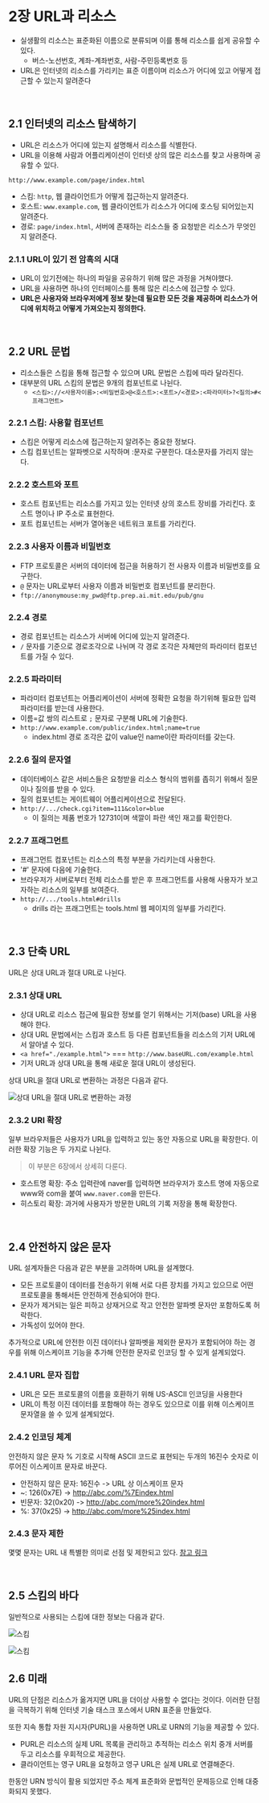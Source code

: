 # 2장 URL과 리소스

- 실생활의 리소스는 표준화된 이름으로 분류되며 이를 통해 리소스를 쉽게 공유할 수 있다.
  - 버스-노선번호, 계좌-계좌번호, 사람-주민등록번호 등
- URL은 인터넷의 리소스를 가리키는 표준 이름이며 리소스가 어디에 있고 어떻게 접근할 수 있는지 알려준다

<br>

## 2.1 인터넷의 리소스 탐색하기

- URL은 리소스가 어디에 있는지 설명해서 리소스를 식별한다.
- URL을 이용해 사람과 어플리케이션이 인터넷 상의 많은 리소스를 찾고 사용하며 공유할 수 있다.

`http://www.example.com/page/index.html`

- 스킴: `http`, 웹 클라이언트가 어떻게 접근하는지 알려준다.
- 호스트: `www.example.com`, 웹 클라이언트가 리소스가 어디에 호스팅 되어있는지 알려준다.
- 경로: `page/index.html`, 서버에 존재하는 리소스들 중 요청받은 리소스가 무엇인지 알려준다.

### 2.1.1 URL이 있기 전 암흑의 시대

- URL이 있기전에는 하나의 파일을 공유하기 위해 많은 과정을 거쳐야했다.
- URL을 사용하면 하나의 인터페이스를 통해 많은 리소스에 접근할 수 있다.
- **URL은 사용자와 브라우저에게 정보 찾는데 필요한 모든 것을 제공하며 리소스가 어디에 위치하고 어떻게 가져오는지 정의한다.**

<br>

## 2.2 URL 문법

- 리소스들은 스킴을 통해 접근할 수 있으며 URL 문법은 스킴에 따라 달라진다.
- 대부분의 URL 스킴의 문법은 9개의 컴포넌트로 나뉜다.
  - `<스킴>://<사용자이름>:<비밀번호>@<호스트>:<포트>/<경로>:<파라미터>?<질의>#<프래그먼트>`

### 2.2.1 스킴: 사용할 컴포넌트

- 스킴은 어떻게 리소스에 접근하는지 알려주는 중요한 정보다.
- 스킴 컴포넌트는 알파벳으로 시작하며 :문자로 구분한다. 대소문자를 가리지 않는다.

### 2.2.2 호스트와 포트

- 호스트 컴포넌트는 리소스를 가지고 있는 인터넷 상의 호스트 장비를 가리킨다. 호스트 명이나 IP 주소로 표현한다.
- 포트 컴포넌트는 서버가 열어놓은 네트워크 포트를 가리킨다.

### 2.2.3 사용자 이름과 비밀번호

- FTP 프로토콜은 서버의 데이터에 접근을 허용하기 전 사용자 이름과 비밀번호를 요구한다.
- `@` 문자는 URL로부터 사용자 이름과 비밀번호 컴포넌트를 분리한다.
- `ftp://anonymouse:my_pwd@ftp.prep.ai.mit.edu/pub/gnu`

### 2.2.4 경로

- 경로 컴포넌트는 리소스가 서버에 어디에 있는지 알려준다.
- `/` 문자를 기준으로 경로조각으로 나뉘며 각 경로 조각은 자체만의 파라미터 컴포넌트를 가질 수 있다.

### 2.2.5 파라미터

- 파라미터 컴포넌트는 어플리케이션이 서버에 정확한 요청을 하기위해 필요한 입력 파라미터를 받는데 사용한다.
- 이름=값 쌍의 리스트로 `;` 문자로 구분해 URL에 기술한다.
- `http://www.example.com/public/index.html;name=true`
  - index.html 경로 조각은 값이 value인 name이란 파라미터를 갖는다.

### 2.2.6 질의 문자열

- 데이터베이스 같은 서비스들은 요청받을 리소스 형식의 범위를 좁히기 위해서 질문이나 질의를 받을 수 있다.
- 질의 컴포넌트는 게이트웨이 어플리케이션으로 전달된다.
- `http://.../check.cgi?item=111&color=blue`
  - 이 질의는 제품 번호가 12731이며 색깔이 파란 색인 재고를 확인한다.

### 2.2.7 프래그먼트

- 프래그먼트 컴포넌트는 리소스의 특정 부분을 가리키는데 사용한다.
- '#' 문자에 다음에 기술한다.
- 브라우저가 서버로부터 전체 리소스를 받은 후 프래그먼트를 사용해 사용자가 보고자하는 리소스의 일부를 보여준다.
- `http://.../tools.html#drills`
  - drills 라는 프래그먼트는 tools.html 웹 페이지의 일부를 가리킨다.

<br>

## 2.3 단축 URL

URL은 상대 URL과 절대 URL로 나뉜다.

### 2.3.1 상대 URL

- 상대 URL로 리소스 접근에 필요한 정보를 얻기 위해서는 기저(base) URL을 사용해야 한다.
- 상대 URL 문법에서는 스킴과 호스트 등 다른 컴포넌트들을 리소스의 기저 URL에서 알아낼 수 있다.
- `<a href="./example.html">` === `http://www.baseURL.com/example.html`
- 기저 URL과 상대 URL을 통해 새로운 절대 URL이 생성된다.

상대 URL을 절대 URL로 변환하는 과정은 다음과 같다.

![상대 URL을 절대 URL로 변환하는 과정](assets/2-1.png)

### 2.3.2 URl 확장

일부 브라우저들은 사용자가 URL을 입력하고 있는 동안 자동으로 URL을 확장한다. 이러한 확장 기능은 두 가지로 나뉜다.

> 이 부분은 6장에서 상세히 다룬다.

- 호스트명 확장: 주소 입력란에 naver를 입력하면 브라우저가 호스트 명에 자동으로 www와 com을 붙여 `www.naver.com`을 만든다.
- 히스토리 확장: 과거에 사용자가 방문한 URL의 기록 저장을 통해 확장한다.

<br>

## 2.4 안전하지 않은 문자

URL 설계자들은 다음과 같은 부분을 고려하며 URL을 설계했다.

- 모든 프로토콜이 데이터를 전송하기 위해 서로 다른 장치를 가지고 있으므로 어떤 프로토콜을 통해서든 안전하게 전송되어야 한다.
- 문자가 제거되는 일은 피하고 상재거으로 작고 안전한 알파벳 문자만 포함하도록 허락한다.
- 가독성이 있어야 한다.

추가적으로 URL에 안전한 이진 데이터나 알파벳을 제외한 문자가 포함되어야 하는 경우를 위해 이스케이프 기능을 추가해 안전한 문자로 인코딩 할 수 있게 설계되었다.

### 2.4.1 URL 문자 집합

- URL은 모든 프로토콜의 이름을 호환하기 위해 US-ASCII 인코딩을 사용한다
- URL이 특정 이진 데이터를 포함해야 하는 경우도 있으므로 이를 위해 이스케이프 문자열을 쓸 수 있게 설계되었다.

### 2.4.2 인코딩 체계

안전하지 않은 문자 % 기호로 시작해 ASCII 코드로 표현되는 두개의 16진수 숫자로 이루어진 이스케이프 문자로 바꾼다.

- 안전하지 않은 문자: 16진수 -> URL 상 이스케이프 문자
- ~: 126(0x7E) -> http://abc.com/%7Eindex.html
- 빈문자: 32(0x20) -> http://abc.com/more%20index.html
- %: 37(0x25) -> http://abc.com/more%25index.html

### 2.4.3 문자 제한

몇몇 문자는 URL 내 특별한 의미로 선점 및 제한되고 있다. [참고 링크](https://bluebreeze.co.kr/988)

<br>

## 2.5 스킴의 바다

일반적으로 사용되는 스킴에 대한 정보는 다음과 같다.

![스킴](assets/2-2.png)

![스킴](assets/2-3.png)

## 2.6 미래

URL의 단점은 리소스가 옮겨지면 URL을 더이상 사용할 수 없다는 것이다. 이러한 단점을 극복하기 위해 인터넷 기술 태스크 포스에서 URN 표준을 만들었다.

또한 지속 통합 자원 지시자(PURL)을 사용하면 URL로 URN의 기능을 제공할 수 있다.

- PURL은 리소스의 실제 URL 목록을 관리하고 추적하는 리소스 위치 중개 서버를 두고 리소스를 우회적으로 제공한다.
- 클라이언트는 영구 URL을 요청하고 영구 URL은 실제 URL로 연결해준다.

한동안 URN 방식이 활용 되었지만 주소 체계 표준화와 문법적인 문제등으로 인해 대중화되지 못했다.

